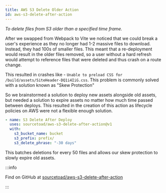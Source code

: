```yaml
---
title: AWS S3 Delete Older Action
id: aws-s3-delete-after-action
---
```


_To delete files from S3 older than a specified time frame._

After we swapped from Webpack to Vite we noticed that we could break a user's experience as they no longer had 1-2 massive files to download. Instead, they had 100s of smaller files. This meant that a re-deployment would result in the older files removed, so a user without a hard refresh would attempt to reference files that were deleted and thus crash on a route change.

This resulted in crashes like - `Unable to preload CSS for /build/assets/SiteHeader-DQ1i4IiG.css`. This problem is commonly solved with a solution known as "Skew Protection"

So we brainstormed a solution to deploy new assets alongside old assets, but needed a solution to expire assets no matter how much time passed between deploys. This resulted in the creation of this action as lifecycle policies on AWS were not a flexible enough solution.

```yaml 
- name: S3 Delete After Deploy
  uses: sourcetoad/aws-s3-delete-after-action@v1
  with:
    s3_bucket_name: bucket
    s3_prefix: prefix/
    s3_delete_phrase: "-30 days"
```

This batches deletions for every 50 files and allows our skew protection to slowly expire old assets.

:::info

Find on GitHub at [sourcetoad/aws-s3-delete-after-action](https://github.com/sourcetoad/aws-s3-delete-after-action)

:::